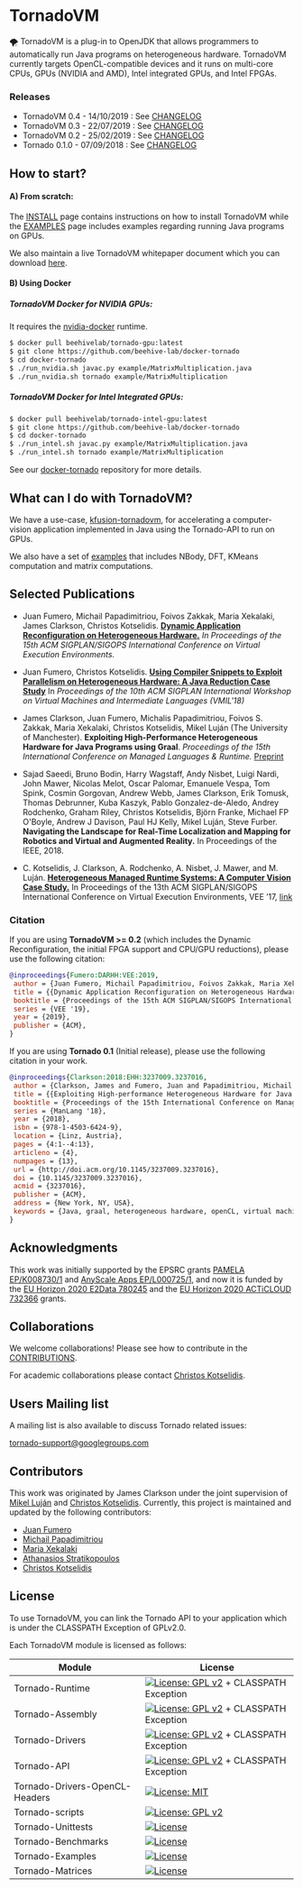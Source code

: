 # TornadoVM 

🌪️ TornadoVM is a plug-in to OpenJDK that allows programmers to automatically run Java programs on 
heterogeneous hardware. TornadoVM currently targets OpenCL-compatible devices and it runs on multi-core CPUs, GPUs (NVIDIA and AMD), Intel integrated GPUs, and Intel FPGAs. 

### Releases
  * TornadoVM 0.4  - 14/10/2019 : See [CHANGELOG](CHANGELOG.md)
  * TornadoVM 0.3  - 22/07/2019 : See [CHANGELOG](CHANGELOG.md)
  * TornadoVM 0.2  - 25/02/2019 : See [CHANGELOG](CHANGELOG.md)
  * Tornado 0.1.0  - 07/09/2018 : See [CHANGELOG](CHANGELOG.md)

## How to start? 

#### A) From scratch:

The [INSTALL](INSTALL.md) page contains instructions on how to install TornadoVM while the [EXAMPLES](assembly/src/docs/2_EXAMPLES.md) page includes examples regarding running Java programs on GPUs. 

We also maintain a live TornadoVM whitepaper document which you can download [here](https://www.dropbox.com/s/rbb2qv0q2wicgvy/main.pdf).

#### B) Using Docker

##### TornadoVM Docker for NVIDIA GPUs:

It requires the [nvidia-docker](https://github.com/NVIDIA/nvidia-docker) runtime. 

```bash
$ docker pull beehivelab/tornado-gpu:latest
$ git clone https://github.com/beehive-lab/docker-tornado
$ cd docker-tornado
$ ./run_nvidia.sh javac.py example/MatrixMultiplication.java
$ ./run_nvidia.sh tornado example/MatrixMultiplication 
```

##### TornadoVM Docker for Intel Integrated GPUs:


```bash
$ docker pull beehivelab/tornado-intel-gpu:latest
$ git clone https://github.com/beehive-lab/docker-tornado
$ cd docker-tornado
$ ./run_intel.sh javac.py example/MatrixMultiplication.java
$ ./run_intel.sh tornado example/MatrixMultiplication 
```

See our [docker-tornado](https://github.com/beehive-lab/docker-tornado) repository for more details.


## What can I do with TornadoVM? 

We have a use-case, [kfusion-tornadovm](https://github.com/beehive-lab/kfusion-tornadovm), for accelerating a computer-vision application implemented in Java using the Tornado-API to run on GPUs. 

We also have a set of [examples](https://github.com/beehive-lab/TornadoVM/tree/master/examples/src/main/java/uk/ac/manchester/tornado/examples) that includes NBody, DFT, KMeans computation and matrix computations. 


## Selected Publications

* Juan Fumero, Michail Papadimitriou, Foivos Zakkak, Maria Xekalaki, James Clarkson, Christos Kotselidis. [**Dynamic Application Reconfiguration on Heterogeneous Hardware.**](https://dl.acm.org/citation.cfm?id=3313819) _In Proceedings of the 15th ACM SIGPLAN/SIGOPS International Conference on Virtual Execution Environments._
* Juan Fumero, Christos Kotselidis. [**Using Compiler Snippets to Exploit Parallelism on Heterogeneous Hardware: A Java Reduction Case Study**](https://dl.acm.org/citation.cfm?id=3281292) In _Proceedings of the 10th ACM SIGPLAN International Workshop on Virtual Machines and Intermediate Languages (VMIL'18)_
* James Clarkson, Juan Fumero, Michalis Papadimitriou, Foivos S. Zakkak, Maria Xekalaki, Christos Kotselidis, Mikel Luján (The University of Manchester). **Exploiting High-Performance Heterogeneous Hardware for Java Programs using Graal**. *Proceedings of the 15th International Conference on Managed Languages & Runtime.* [Preprint](https://www.researchgate.net/publication/327097904_Exploiting_High-Performance_Heterogeneous_Hardware_for_Java_Programs_using_Graal)

* Sajad Saeedi, Bruno Bodin, Harry Wagstaff, Andy Nisbet, Luigi Nardi, John Mawer, Nicolas Melot, Oscar Palomar, Emanuele Vespa, Tom Spink, Cosmin Gorgovan, Andrew Webb, James Clarkson, Erik Tomusk, Thomas Debrunner, Kuba Kaszyk, Pablo Gonzalez-de-Aledo, Andrey Rodchenko, Graham Riley, Christos Kotselidis, Björn Franke, Michael FP O'Boyle, Andrew J Davison, Paul HJ Kelly, Mikel Luján, Steve Furber. **Navigating the Landscape for Real-Time Localization and Mapping for Robotics and Virtual and Augmented Reality.** In Proceedings of the IEEE, 2018.

* C. Kotselidis, J. Clarkson, A. Rodchenko, A. Nisbet, J. Mawer, and M. Luján. [**Heterogeneous Managed Runtime Systems: A Computer Vision Case Study.**](https://dl.acm.org/citation.cfm?id=3050764) In Proceedings of the 13th ACM SIGPLAN/SIGOPS International Conference on Virtual Execution Environments, VEE ’17, [link](https://dl.acm.org/citation.cfm?doid=3050748.3050764)


### Citation

If you are using **TornadoVM >= 0.2** (which includes the Dynamic Reconfiguration, the initial FPGA support and CPU/GPU reductions), please use the following citation:

```bibtex
@inproceedings{Fumero:DARHH:VEE:2019,
 author = {Juan Fumero, Michail Papadimitriou, Foivos Zakkak, Maria Xekalaki, James Clarkson, Christos Kotselidis},
 title = {{Dynamic Application Reconfiguration on Heterogeneous Hardware.}},
 booktitle = {Proceedings of the 15th ACM SIGPLAN/SIGOPS International Conference on Virtual Execution Environments},
 series = {VEE '19},
 year = {2019},
 publisher = {ACM},
} 
```


If you are using **Tornado 0.1** (Initial release), please use the following citation in your work.

```bibtex
@inproceedings{Clarkson:2018:EHH:3237009.3237016,
 author = {Clarkson, James and Fumero, Juan and Papadimitriou, Michail and Zakkak, Foivos S. and Xekalaki, Maria and Kotselidis, Christos and Luj\'{a}n, Mikel},
 title = {{Exploiting High-performance Heterogeneous Hardware for Java Programs Using Graal}},
 booktitle = {Proceedings of the 15th International Conference on Managed Languages \& Runtimes},
 series = {ManLang '18},
 year = {2018},
 isbn = {978-1-4503-6424-9},
 location = {Linz, Austria},
 pages = {4:1--4:13},
 articleno = {4},
 numpages = {13},
 url = {http://doi.acm.org/10.1145/3237009.3237016},
 doi = {10.1145/3237009.3237016},
 acmid = {3237016},
 publisher = {ACM},
 address = {New York, NY, USA},
 keywords = {Java, graal, heterogeneous hardware, openCL, virtual machine},
} 

```

## Acknowledgments

This work was initially supported by the EPSRC grants [PAMELA EP/K008730/1](http://apt.cs.manchester.ac.uk/projects/PAMELA/) and [AnyScale Apps EP/L000725/1](http://anyscale.org), and now it is funded by the [EU Horizon 2020 E2Data 780245](https://e2data.eu) and the [EU Horizon 2020 ACTiCLOUD 732366](https://acticloud.eu) grants.

## Collaborations

We welcome collaborations! Please see how to contribute in the [CONTRIBUTIONS](CONTRIBUTIONS.md).

For academic collaborations please contact [Christos Kotselidis](https://www.kotselidis.net).


## Users Mailing list

A mailing list is also available to discuss Tornado related issues:

tornado-support@googlegroups.com

## Contributors 

This work was originated by James Clarkson under the joint supervision of [Mikel Luján](https://www.linkedin.com/in/mikellujan/) and [Christos Kotselidis](https://www.kotselidis.net). 
Currently, this project is maintained and updated by the following contributors:

* [Juan Fumero](https://jjfumero.github.io/)
* [Michail Papadimitriou](https://mikepapadim.github.io)
* [Maria Xekalaki](https://github.com/mairooni)
* [Athanasios Stratikopoulos](https://personalpages.manchester.ac.uk/staff/athanasios.stratikopoulos)
* [Christos Kotselidis](https://www.kotselidis.net)

## License

To use TornadoVM, you can link the Tornado API to your application which is under the CLASSPATH Exception of GPLv2.0.

Each TornadoVM module is licensed as follows:

|  Module | License  |
|---|---|
| Tornado-Runtime  | [![License: GPL v2](https://img.shields.io/badge/License-GPL%20v2-blue.svg)](https://www.gnu.org/licenses/old-licenses/gpl-2.0.en.html) + CLASSPATH Exception  |
| Tornado-Assembly  | [![License: GPL v2](https://img.shields.io/badge/License-GPL%20v2-blue.svg)](https://www.gnu.org/licenses/old-licenses/gpl-2.0.en.html) + CLASSPATH Exception |
| Tornado-Drivers |  [![License: GPL v2](https://img.shields.io/badge/License-GPL%20v2-blue.svg)](https://www.gnu.org/licenses/old-licenses/gpl-2.0.en.html) + CLASSPATH Exception |
| Tornado-API  | [![License: GPL v2](https://img.shields.io/badge/License-GPL%20v2-blue.svg)](https://www.gnu.org/licenses/old-licenses/gpl-2.0.en.html) + CLASSPATH Exception |
| Tornado-Drivers-OpenCL-Headers |  [![License: MIT](https://img.shields.io/badge/License-MIT-blue.svg)](https://github.com/KhronosGroup/OpenCL-Headers/blob/master/LICENSE) |
| Tornado-scripts |  [![License: GPL v2](https://img.shields.io/badge/License-GPL%20v2-blue.svg)](https://www.gnu.org/licenses/old-licenses/gpl-2.0.en.html) |
| Tornado-Unittests |  [![License](https://img.shields.io/badge/License-Apache%202.0-blue.svg)](https://opensource.org/licenses/Apache-2.0) |
| Tornado-Benchmarks | [![License](https://img.shields.io/badge/License-Apache%202.0-blue.svg)](https://opensource.org/licenses/Apache-2.0)  |
| Tornado-Examples |  [![License](https://img.shields.io/badge/License-Apache%202.0-blue.svg)](https://opensource.org/licenses/Apache-2.0) |
| Tornado-Matrices  |  [![License](https://img.shields.io/badge/License-Apache%202.0-blue.svg)](https://opensource.org/licenses/Apache-2.0) |

